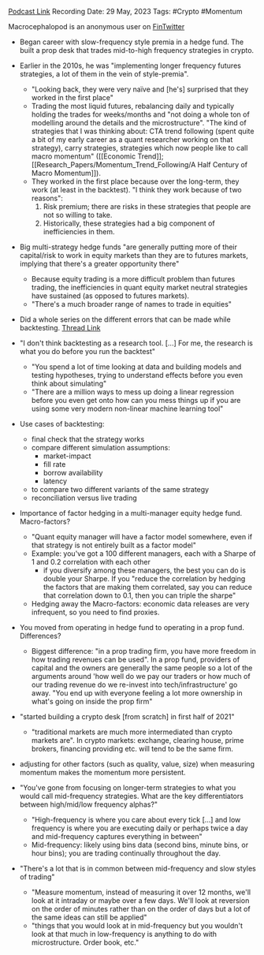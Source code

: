 
[Podcast Link](https://podcasts.apple.com/in/podcast/flirting-with-models/id1402620531?i=1000614818563)
Recording Date:  29 May, 2023
Tags: #Crypto #Momentum 

Macrocephalopod is an anonymous user on [FinTwitter](https://twitter.com/macrocephalopod?s=21&t=o6KbAoS5iWVmbjgKh3zr8Q)

- Began career with slow-frequency style premia in a hedge fund. The built a prop desk that trades mid-to-high frequency strategies in crypto.
- Earlier in the 2010s, he was "implementing longer frequency futures strategies, a lot of them in the vein of style-premia". 
	- "Looking back, they were very naïve and [he's] surprised that they worked in the first place"
	- Trading the most liquid futures, rebalancing daily and typically holding the trades for weeks/months and "not doing a whole ton of modelling around the details and the microstructure". "The kind of strategies that I was thinking about: CTA trend following (spent quite a bit of my early career as a quant researcher working on that strategy), carry strategies, strategies which now people like to call macro momentum" ([[Economic Trend]]; [[Research_Papers/Momentum_Trend_Following/A Half Century of Macro Momentum]]).
	- They worked in the first place because over the long-term, they work (at least in the backtest). "I think they work because of two reasons":
		1. Risk premium; there are risks in these strategies that people are not so willing to take.
		2. Historically, these strategies had a big component of inefficiencies in them.
- Big multi-strategy hedge funds "are generally putting more of their capital/risk to work in equity markets than they are to futures markets, implying that there's a greater opportunity there"
	- Because equity trading is a more difficult problem than futures trading, the inefficiencies in quant equity market neutral strategies have sustained (as opposed to futures markets).
	- "There's a much broader range of names to trade in equities"
- Did a whole series on the different errors that can be made while backtesting. [Thread Link](https://twitter.com/macrocephalopod/status/1598823745681903616?s=20)
- "I don't think backtesting as a research tool. [...] For me, the research is what you do before you run the backtest"
	- "You spend a lot of time looking at data and building models and testing hypotheses, trying to understand effects before you even think about simulating"
	- "There are a million ways to mess up doing a linear regression before you even get onto how can you mess things up if you are using some very modern non-linear machine learning tool"
- Use cases of backtesting:
	- final check that the strategy works
	- compare different simulation assumptions:
		- market-impact
		- fill rate
		- borrow availability
		- latency
	- to compare two different variants of the same strategy
	- reconciliation versus live trading

- Importance of factor hedging in a multi-manager equity hedge fund. Macro-factors?
	- "Quant equity manager will have a factor model somewhere, even if that strategy is not entirely built as a factor model"
	- Example: you've got a 100 different managers, each with a Sharpe of 1 and 0.2 correlation with each other
		- if you diversify among these managers, the best you can do is double your Sharpe. If you "reduce the correlation by hedging the factors that are making them correlated, say you can reduce that correlation down to 0.1, then you can triple the sharpe"
	- Hedging away the Macro-factors: economic data releases are very infrequent, so you need to find proxies.

- You moved from operating in hedge fund to operating in a prop fund. Differences?
	- Biggest difference: "in a prop trading firm, you have more freedom in how trading revenues can be used". In a prop fund, providers of capital and the owners are generally the same people so a lot of the arguments around 'how well do we pay our traders or how much of our trading revenue do we re-invest into tech/infrastructure' go away. "You end up with everyone feeling a lot more ownership in what's going on inside the prop firm"

- "started building a crypto desk [from scratch] in first half of 2021"
	- "traditional markets are much more intermediated than crypto markets are". In crypto markets: exchange, clearing house, prime brokers, financing providing etc. will tend to be the same firm.
- adjusting for other factors (such as quality, value, size) when measuring momentum makes the momentum more persistent.
- "You've gone from focusing on longer-term strategies to what you would call mid-frequency strategies. What are the key differentiators between high/mid/low frequency alphas?"
	- "High-frequency is where you care about every tick [...] and low frequency is where you are executing daily or perhaps twice a day and mid-frequency captures everything in between"
	- Mid-frequency: likely using bins data (second bins, minute bins, or hour bins); you are trading continually throughout the day.

- "There's a lot that is in common between mid-frequency and slow styles of trading"
	- "Measure momentum, instead of measuring it over 12 months, we'll look at it intraday or maybe over a few days. We'll look at reversion on the order of minutes rather than on the order of days but a lot of the same ideas can still be applied"
	- "things that you would look at in mid-frequency but you wouldn't look at that much in low-frequency is anything to do with microstructure. Order book, etc."
